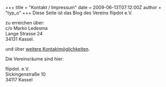 +++
title = "Kontakt / Impressum"
date = 2009-06-13T07:12:00Z
author = "typ_o"
+++
Diese Seite ist das Blog des Vereins flipdot e.V.  
  
zu erreichen über:  
c/o Marko Ledesma  
Lange Strasse 24  
34131 Kassel.  
  
und über [weitere
Kontaktmöglichkeiten](http://flipdot.org/blog/index.php?/archives/13-Communication.html).  
  
Die Vereinsräume sind hier:  
  
flipdot. e.V.  
Sickingenstraße 10  
34117 Kassel

